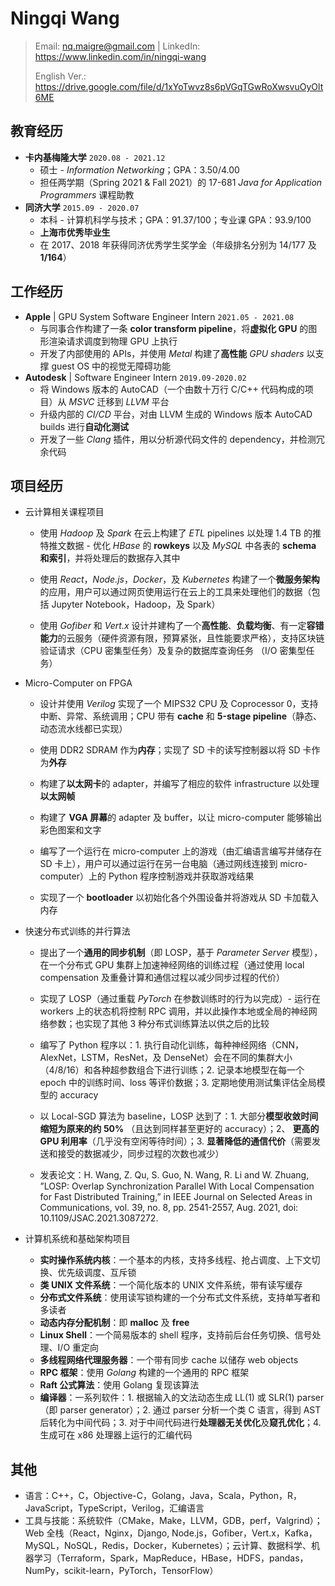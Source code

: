 # Ningqi Wang

> Email: nq.maigre@gmail.com | LinkedIn: https://www.linkedin.com/in/ningqi-wang
>
> English Ver.: https://drive.google.com/file/d/1xYoTwvz8s6pVGqTGwRoXwsvuOyOlt6ME



## 教育经历

* __卡内基梅隆大学__ `2020.08 - 2021.12`
  * 硕士 - *Information Networking*；GPA：3.50/4.00
  * 担任两学期（Spring 2021 & Fall 2021）的 17-681 *Java for Application Programmers* 课程助教
* __同济大学__ `2015.09 - 2020.07`
  * 本科 - 计算机科学与技术；GPA：91.37/100；专业课 GPA：93.9/100
  * **上海市优秀毕业生**
  * 在 2017、2018 年获得同济优秀学生奖学金（年级排名分别为 14/177 及 **1/164**）



## 工作经历

* __Apple__ | GPU System Software Engineer Intern `2021.05 - 2021.08`
  * 与同事合作构建了一条 **color transform pipeline**，将**虚拟化 GPU** 的图形渲染请求调度到物理 GPU 上执行
  * 开发了内部使用的 APIs，并使用 *Metal* 构建了**高性能** *GPU shaders* 以支撑 guest OS 中的视觉无障碍功能
* __Autodesk__ | Software Engineer Intern `2019.09-2020.02`
  * 将 Windows 版本的 AutoCAD（一个由数十万行 C/C++ 代码构成的项目）从 *MSVC* 迁移到 *LLVM* 平台
  * 升级内部的 *CI/CD* 平台，对由 LLVM 生成的 Windows 版本 AutoCAD builds 进行**自动化测试**
  * 开发了一些 *Clang* 插件，用以分析源代码文件的 dependency，并检测冗余代码



## 项目经历

* 云计算相关课程项目

  * 使用 *Hadoop* 及 *Spark* 在云上构建了 *ETL* pipelines 以处理 1.4 TB 的推特推文数据 - 优化 *HBase* 的 **rowkeys** 以及 *MySQL* 中各表的 **schema 和索引**，并将处理后的数据存入其中

  * 使用 *React*，*Node.js*，*Docker*，及 *Kubernetes* 构建了一个**微服务架构**的应用，用户可以通过网页使用运行在云上的工具来处理他们的数据（包括 Jupyter Notebook，Hadoop，及 Spark） 

  * 使用 *Gofiber* 和 *Vert.x* 设计并建构了一个**高性能**、**负载均衡**、有一定**容错能力**的云服务（硬件资源有限，预算紧张，且性能要求严格），支持区块链验证请求（CPU 密集型任务）及复杂的数据库查询任务 （I/O 密集型任务）

    

* Micro-Computer on FPGA

  * 设计并使用 *Verilog* 实现了一个 MIPS32 CPU 及 Coprocessor 0，支持中断、异常、系统调用；CPU 带有 **cache** 和 **5-stage pipeline**（静态、动态流水线都已实现）

  * 使用 DDR2 SDRAM 作为**内存**；实现了 SD 卡的读写控制器以将 SD 卡作为**外存**

  * 构建了**以太网卡**的 adapter，并编写了相应的软件 infrastructure 以处理**以太网帧**

  * 构建了 **VGA 屏幕**的 adapter 及 buffer，以让 micro-computer 能够输出彩色图案和文字

  * 编写了一个运行在 micro-computer 上的游戏（由汇编语言编写并储存在 SD 卡上），用户可以通过运行在另一台电脑（通过网线连接到 micro-computer）上的 Python 程序控制游戏并获取游戏结果

  * 实现了一个 **bootloader** 以初始化各个外围设备并将游戏从 SD 卡加载入内存

    

* 快速分布式训练的并行算法

  * 提出了一个**通用的同步机制**（即 LOSP，基于 *Parameter Server* 模型），在一个分布式 GPU 集群上加速神经网络的训练过程（通过使用 local compensation 及重叠计算和通信过程以减少同步过程的代价）

  * 实现了 LOSP（通过重载 *PyTorch* 在参数训练时的行为以完成）- 运行在 workers 上的状态机将控制 RPC 调用，并以此操作本地或全局的神经网络参数；也实现了其他 3 种分布式训练算法以供之后的比较

  * 编写了 Python 程序以：1. 执行自动化训练，每种神经网络（CNN，AlexNet，LSTM，ResNet，及 DenseNet）会在不同的集群大小（4/8/16）和各种超参数组合下进行训练；2. 记录本地模型在每一个 epoch 中的训练时间、loss 等评价数据；3. 定期地使用测试集评估全局模型的 accuracy

  * 以 Local-SGD 算法为 baseline，LOSP 达到了：1. 大部分**模型收敛时间缩短为原来的约 50%** （且达到同样甚至更好的 accuracy）；2、 **更高的 GPU 利用率**（几乎没有空闲等待时间）；3. **显著降低的通信代价**（需要发送和接受的数据减少，同步过程的次数也减少）

  * 发表论文：H. Wang, Z. Qu, S. Guo, N. Wang, R. Li and W. Zhuang, ”LOSP: Overlap Synchronization Parallel With Local Compensation for Fast Distributed Training,” in IEEE Journal on Selected Areas in Communications, vol. 39, no. 8, pp. 2541-2557, Aug. 2021, doi: 10.1109/JSAC.2021.3087272.

    

* 计算机系统和基础架构项目

  * **实时操作系统内核**：一个基本的内核，支持多线程、抢占调度、上下文切换、优先级调度、互斥锁
  * **类 UNIX 文件系统**：一个简化版本的 UNIX 文件系统，带有读写缓存
  * **分布式文件系统**：使用读写锁构建的一个分布式文件系统，支持单写者和多读者
  * **动态内存分配机制**：即 **malloc** 及 **free**
  * **Linux Shell**：一个简易版本的 shell 程序，支持前后台任务切换、信号处理、I/O 重定向
  * **多线程网络代理服务器**：一个带有同步 cache 以储存 web objects
  * **RPC 框架**：使用 *Golang* 构建的一个通用的 RPC 框架
  * **Raft 公式算法**：使用 Golang 复现该算法
  * **编译器**：一系列软件：1. 根据输入的文法动态生成 LL(1) 或 SLR(1) parser（即 parser generator）；2. 通过 parser 分析一个类 C 语言，得到 AST 后转化为中间代码；3. 对于中间代码进行**处理器无关优化**及**窥孔优化**；4. 生成可在 x86 处理器上运行的汇编代码



## 其他

* 语言：C++，C，Objective-C，Golang，Java，Scala，Python，R，JavaScript，TypeScript，Verilog，汇编语言
* 工具与技能：系统软件（CMake，Make，LLVM，GDB，perf，Valgrind）；Web 全栈（React，Nginx，Django,
  Node.js，Gofiber，Vert.x，Kafka，MySQL，NoSQL，Redis，Docker，Kubernetes）；云计算、数据科学、机器学习（Terraform，Spark，MapReduce，HBase，HDFS，pandas，NumPy，scikit-learn，PyTorch，TensorFlow）

